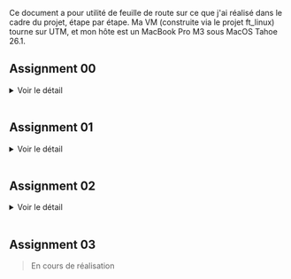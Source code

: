 Ce document a pour utilité de feuille de route sur ce que j'ai réalisé dans le cadre du projet, étape par étape. Ma VM (construite via le projet ft_linux) tourne sur UTM, et mon hôte est un MacBook Pro M3 sous MacOS Tahoe 26.1.

## Assignment 00

<details>
<summary>Voir le détail</summary>

#### Objectif

Télécharger, build, installer et booter sur la derniere version du kernel Linux faite par Linus Torvalds sur git.kernel.org

#### À rendre

- Le fichier de log du Kernel Boot  
- Le fichier de configuration du kernel utilisé  

#### Étapes

> dans la VM

1. Récuperer le Git tree de Linus

```bash
cd /usr/src
git clone https://git.kernel.org/pub/scm/linux/kernel/git/torvalds/linux.git linux-linus
cd linux-linus
git rev-parse --short HEAD
make -s kernelversion
```

2. Nettoyage et configuration du kernel avec l'ancienne config

```bash
make mrproper
cp -v /boot/config-6.16.1 .config
yes "" | make oldconfig
```

3. Ajotuer les configs specifiques a l'exercice

```bash
make menuconfig
# General setup  --->
#   Local version - append to kernel release  --->  laisser vide
#   Automatically append version information to the version string  --->  [*]
# Device Drivers --->
#   Graphics support --->
#     [*] Direct Rendering Manager (XFree86 4.1.0 and higher DRI support)
#     [*] Virtio GPU driver
```

4. Compiler le kernel et les modules

```bash
make -j$(nproc)
make modules_install
```

4.a Verification de la compilation

```bash
make -s kernelrelease
# Doit retourner : 6.18.0-rc2-...-g<sha>
ls -lh arch/arm64/boot
file arch/arm64/boot/Image
# L’Image doit être de type : ARM aarch64 kernel Image
```

5. Copier le noyau dans boot

```bash
KREL="$(make -s kernelrelease)"
mountpoint -q /boot || mount /boot
install -m0644 arch/arm64/boot/Image "/boot/Image-${KREL}"
install -m0644 System.map             "/boot/System.map-${KREL}"
install -m0644 .config                "/boot/config-${KREL}"
ls -lh /boot | grep "${KREL}"
```

6. Mettre a jour la config de GRUB

Environnement
```bash
UUID="$(blkid -s UUID -o value "$(findmnt -no SOURCE /)")"
KREL="$(make -s kernelrelease)"
PARTUUID="557f28c8-5006-6f4a-b73d-eb11e6468a1d"
```

Backup de la config existante
```bash
cp -av /boot/grub/grub.cfg /boot/grub/grub.cfg.bak.$(date +%F-%H%M%S)
```

Ajout de la nouvelle entrée dans grub.cfg
```bash
cat >> /boot/grub/grub.cfg <<EOF

menuentry "Little-Penguin-00 (${KREL})" {
    linux /vmlinuz-${KREL} root=PARTUUID=557f28c8-5006-6f4a-b73d-eb11e6468a1d ro console=tty1 console=ttyAMA0 earlyprintk=efi,keep ignore_loglevel
}
EOF
```

Verification
```bash
cat /boot/grub/grub.cfg
```

7. Rebooter sur le nouveau kernel

> reboot la VM

Selectionner le kernel "Little-Penguin-00" dans le menu GRUB
Verifier avec 
```bash
uname -r
# Doit retourner : 6.18.0-rc2-...-g<sha>
```

8. Exporter les fichiers demandés

```bash
dmesg -T > "/root/kernel-boot.log"
cp -v "/boot/config-$(KREL)" /root/.config
```

> Retourner sur le machine hote et recuperer les fichiers dans /root de la VM via scp

```bash
scp -P <port_ssh> root@<VM_IP_ADDRESS>:/root/kernel-boot.log .
scp -P <port_ssh> root@<VM_IP_ADDRESS>:/root/.config .
```

Puis déplacer les fichiers dans le dossier de rendu du projet

Et voila, le machtou pichtou

</details>

<br>

## Assignment 01

<details>
<summary>Voir le détail</summary>

#### Objectif

Créer un module kernel simple qui affiche un message dans le log du kernel lors de son insertion et de son retrait, en faisant attention a la compatibilité des versions

#### À rendre

- Le code source du module kernel  
- Le fichier Makefile pour compiler le module

#### Étapes

1. Coder le fichier .c du module et son Makefile

> [Code source ici](../project/01/)

2. Compiler le module

```bash
make
```

3. Insérer le module dans le kernel

```bash
sudo insmod main.ko
dmesg -T | tail -n 1
# doit afficher
# [timestamp] Hello world!
```
> le flag -T permet d'avoir des timestamps lisibles

4. Retirer le module du kernel

```bash
sudo rmmod main.ko
dmesg -T | tail -n 1
# doit afficher
# [timestamp] Cleaning up module.
```

5. Exporter les fichiers demandés

> Tu connais la procedure en `scp`

Et voila, le machtou pichtou

</details>

<br>

## Assignment 02

<details>
<summary>Voir le détail</summary>

#### Objectif

Reprendre le kernel compilé dans l'Assignment 00 et modifier le Makefile pour changer le champ EXTRAVERSION, pour ajouter le suffixe "-thor_kernel".

#### À rendre

- Le boot log du kernel
- Le patch au Makefile modifié

#### Étapes

1. Preparer la config

```bash
cd /usr/src/linux-linus
cp -v /boot/config-6.18.0-rc2-00236-g566771afc7a8 .config
yes "" | make oldconfig
```

2. Modifier le Makefile

Modifier EXTRAVERSION pour ajouter -thor_kernel
```bash
# si deja defini
if grep -qE '^EXTRAVERSION[[:space:]]*=' Makefile; then
  sed -i 's/^\(EXTRAVERSION[[:space:]]*=[[:space:]]*[^#\n]*\)/\1-thor_kernel/' Makefile
else
  # sinon add au debut du fichier
  sed -i '1i EXTRAVERSION = -thor_kernel' Makefile
fi
```

Check
```bash
grep -n '^EXTRAVERSION' Makefile
make -s kernelrelease
```
> Si il y a un suffixe "-thor_kernel" dans le retour, c'est bon. Ignorer le "-dirty" si present, ca veut juste dire que des fichiers ont été modifiés depuis la derniere compilation

3. Compiler le kernel et les modules

```bash
make -j"$(nproc)"
make modules_install
```

4. Copier le noyau dans boot

```bash
KREL="$(make -s kernelrelease)"
cp -v arch/arm64/boot/Image "/boot/Image-${KREL}"
cp -v System.map             "/boot/System.map-${KREL}"
cp -v .config                "/boot/config-${KREL}"
ls -lh /boot | grep "${KREL}"
```

5. Mettre a jour la config de GRUB

ajouter cette entrée a la fin de /boot/grub/grub.cfg

```
menuentry "Little-Penguin-02 (Image 6.18.0-rc2-thor_kernel)" {
    linux /Image-6.18.0-rc2-thor_kernel+ root=PARTUUID=557f28c8-5006-6f4a-b73d-eb11e6468a1d ro console=tty1 console=ttyAMA0 earlyprintk=efi,keep ignore_loglevel
}
```
> Adapter les valeurs selon votre archi, prenez exemple sur l'entrée Little-Penguin-00

6. Rebooter sur le nouveau kernel

> reboot la VM

Selectionner le kernel "Little-Penguin-02" dans le menu GRUB  

Verifier avec 
```bash
uname -r
# Doit retourner : 6.18.0-rc2-thor_kernel
```
> peut changer selon version exacte compilée

7. Créer le fichier patch

```bash
cd /usr/src/linux-linus
git add Makefile
git commit -s -m "Makefile: append -thor_kernel to EXTRAVERSION

Add -thor_kernel to EXTRAVERSION so the running kernel reports the
required suffix for assignment 02."
git format-patch -1 --base=auto --stdout > ../makefile-thor_kernel.patch
```
> oui mon message de commit est genere par chatGPT, j'suis pas inspiré
> le flag -s sert a ajouter la ligne "Signed-off-by: ..." automatiquement, et le base auto sert a eviter les conflits de format (bonnes pratiques selon [la doc ici](https://github.com/torvalds/linux/blob/master/Documentation/process/submitting-patches.rst))

Check
```bash
ls -lh ../makefile-thor_kernel.patch
head -n 25 ../makefile-thor_kernel.patch
git show --stat
```

8. Exporter les fichiers demandés

> Maintenant tu connais la procedure en `scp`

</details>

<br>

## Assignment 03

> En cours de réalisation